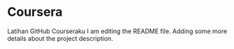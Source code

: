# Coursera
Latihan GitHub Courseraku
I am editing the README file. Adding some more details about the project description.


